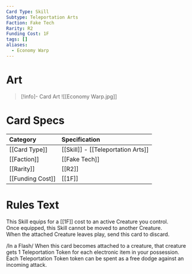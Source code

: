 ```yaml
---
Card Type: Skill
Subtype: Teleportation Arts
Faction: Fake Tech
Rarity: R2
Funding Cost: 1F
tags: []
aliases:
  - Economy Warp
---
```

# Art

> [!info]- Card Art
> ![[Economy Warp.jpg]]

# Card Specs

| Category | Specification| 
| :--- | :--- |
| [[Card Type]] | [[Skill]] - [[Teleportation Arts]] |  
| [[Faction]] | [[Fake Tech]] |  
| [[Rarity]] | [[R2]] |  
| [[Funding Cost]] | [[1F]] | 

# Rules Text  

This Skill equips for a [[1F]] cost to an active Creature you control.  
Once equipped, this Skill cannot be moved to another Creature.  
When the attached Creature leaves play, send this card to discard.  

/In a Flash/ When this card becomes attached to a creature, that creature gets 1 Teleportation Token for each electronic item in your possession.   
Each Teleportation Token token can be spent as a free dodge against an incoming attack.  

